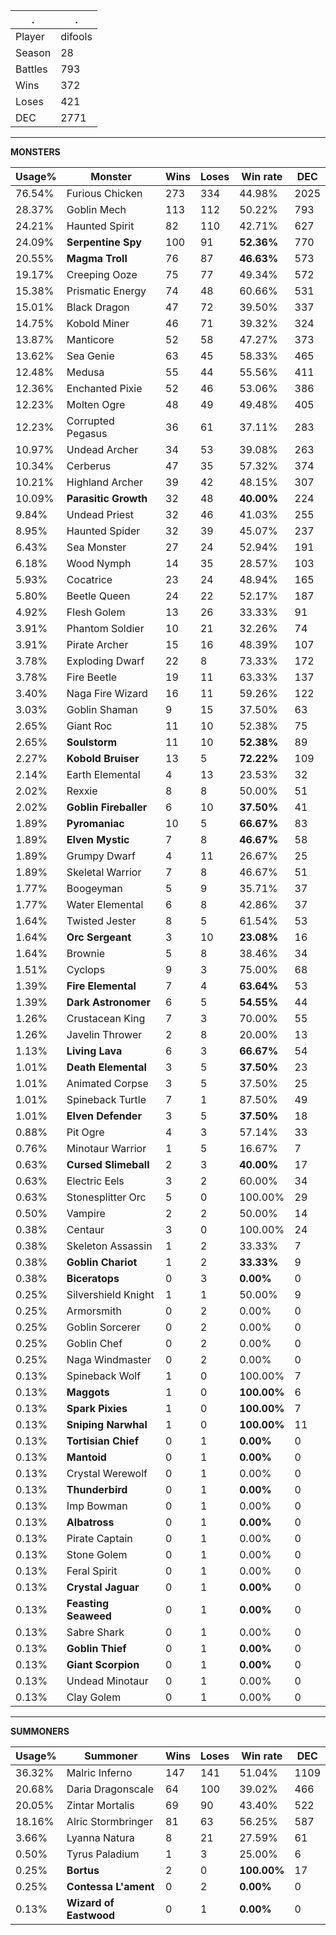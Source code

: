 .|.
|-|-
Player|difools
Season|28
Battles|793
Wins|372
Loses|421
DEC|2771

---
**MONSTERS**

Usage%|Monster|Wins|Loses|Win rate|DEC|
-|-|-|-|-|-|
76.54%|Furious Chicken|273|334|44.98%|2025|
28.37%|Goblin Mech|113|112|50.22%|793|
24.21%|Haunted Spirit|82|110|42.71%|627|
24.09%|**Serpentine Spy**|100|91|**52.36%**|770|
20.55%|**Magma Troll**|76|87|**46.63%**|573|
19.17%|Creeping Ooze|75|77|49.34%|572|
15.38%|Prismatic Energy|74|48|60.66%|531|
15.01%|Black Dragon|47|72|39.50%|337|
14.75%|Kobold Miner|46|71|39.32%|324|
13.87%|Manticore|52|58|47.27%|373|
13.62%|Sea Genie|63|45|58.33%|465|
12.48%|Medusa|55|44|55.56%|411|
12.36%|Enchanted Pixie|52|46|53.06%|386|
12.23%|Molten Ogre|48|49|49.48%|405|
12.23%|Corrupted Pegasus|36|61|37.11%|283|
10.97%|Undead Archer|34|53|39.08%|263|
10.34%|Cerberus|47|35|57.32%|374|
10.21%|Highland Archer|39|42|48.15%|307|
10.09%|**Parasitic Growth**|32|48|**40.00%**|224|
9.84%|Undead Priest|32|46|41.03%|255|
8.95%|Haunted Spider|32|39|45.07%|237|
6.43%|Sea Monster|27|24|52.94%|191|
6.18%|Wood Nymph|14|35|28.57%|103|
5.93%|Cocatrice|23|24|48.94%|165|
5.80%|Beetle Queen|24|22|52.17%|187|
4.92%|Flesh Golem|13|26|33.33%|91|
3.91%|Phantom Soldier|10|21|32.26%|74|
3.91%|Pirate Archer|15|16|48.39%|107|
3.78%|Exploding Dwarf|22|8|73.33%|172|
3.78%|Fire Beetle|19|11|63.33%|137|
3.40%|Naga Fire Wizard|16|11|59.26%|122|
3.03%|Goblin Shaman|9|15|37.50%|63|
2.65%|Giant Roc|11|10|52.38%|75|
2.65%|**Soulstorm**|11|10|**52.38%**|89|
2.27%|**Kobold Bruiser**|13|5|**72.22%**|109|
2.14%|Earth Elemental|4|13|23.53%|32|
2.02%|Rexxie|8|8|50.00%|51|
2.02%|**Goblin Fireballer**|6|10|**37.50%**|41|
1.89%|**Pyromaniac**|10|5|**66.67%**|83|
1.89%|**Elven Mystic**|7|8|**46.67%**|58|
1.89%|Grumpy Dwarf|4|11|26.67%|25|
1.89%|Skeletal Warrior|7|8|46.67%|51|
1.77%|Boogeyman|5|9|35.71%|37|
1.77%|Water Elemental|6|8|42.86%|37|
1.64%|Twisted Jester|8|5|61.54%|53|
1.64%|**Orc Sergeant**|3|10|**23.08%**|16|
1.64%|Brownie|5|8|38.46%|34|
1.51%|Cyclops|9|3|75.00%|68|
1.39%|**Fire Elemental**|7|4|**63.64%**|53|
1.39%|**Dark Astronomer**|6|5|**54.55%**|44|
1.26%|Crustacean King|7|3|70.00%|55|
1.26%|Javelin Thrower|2|8|20.00%|13|
1.13%|**Living Lava**|6|3|**66.67%**|54|
1.01%|**Death Elemental**|3|5|**37.50%**|23|
1.01%|Animated Corpse|3|5|37.50%|25|
1.01%|Spineback Turtle|7|1|87.50%|49|
1.01%|**Elven Defender**|3|5|**37.50%**|18|
0.88%|Pit Ogre|4|3|57.14%|33|
0.76%|Minotaur Warrior|1|5|16.67%|7|
0.63%|**Cursed Slimeball**|2|3|**40.00%**|17|
0.63%|Electric Eels|3|2|60.00%|34|
0.63%|Stonesplitter Orc|5|0|100.00%|29|
0.50%|Vampire|2|2|50.00%|14|
0.38%|Centaur|3|0|100.00%|24|
0.38%|Skeleton Assassin|1|2|33.33%|7|
0.38%|**Goblin Chariot**|1|2|**33.33%**|9|
0.38%|**Biceratops**|0|3|**0.00%**|0|
0.25%|Silvershield Knight|1|1|50.00%|9|
0.25%|Armorsmith|0|2|0.00%|0|
0.25%|Goblin Sorcerer|0|2|0.00%|0|
0.25%|Goblin Chef|0|2|0.00%|0|
0.25%|Naga Windmaster|0|2|0.00%|0|
0.13%|Spineback Wolf|1|0|100.00%|7|
0.13%|**Maggots**|1|0|**100.00%**|6|
0.13%|**Spark Pixies**|1|0|**100.00%**|7|
0.13%|**Sniping Narwhal**|1|0|**100.00%**|11|
0.13%|**Tortisian Chief**|0|1|**0.00%**|0|
0.13%|**Mantoid**|0|1|**0.00%**|0|
0.13%|Crystal Werewolf|0|1|0.00%|0|
0.13%|**Thunderbird**|0|1|**0.00%**|0|
0.13%|Imp Bowman|0|1|0.00%|0|
0.13%|**Albatross**|0|1|**0.00%**|0|
0.13%|Pirate Captain|0|1|0.00%|0|
0.13%|Stone Golem|0|1|0.00%|0|
0.13%|Feral Spirit|0|1|0.00%|0|
0.13%|**Crystal Jaguar**|0|1|**0.00%**|0|
0.13%|**Feasting Seaweed**|0|1|**0.00%**|0|
0.13%|Sabre Shark|0|1|0.00%|0|
0.13%|**Goblin Thief**|0|1|**0.00%**|0|
0.13%|**Giant Scorpion**|0|1|**0.00%**|0|
0.13%|Undead Minotaur|0|1|0.00%|0|
0.13%|Clay Golem|0|1|0.00%|0|

---
**SUMMONERS**

Usage%|Summoner|Wins|Loses|Win rate|DEC|
-|-|-|-|-|-|
36.32%|Malric Inferno|147|141|51.04%|1109|
20.68%|Daria Dragonscale|64|100|39.02%|466|
20.05%|Zintar Mortalis|69|90|43.40%|522|
18.16%|Alric Stormbringer|81|63|56.25%|587|
3.66%|Lyanna Natura|8|21|27.59%|61|
0.50%|Tyrus Paladium|1|3|25.00%|6|
0.25%|**Bortus**|2|0|**100.00%**|17|
0.25%|**Contessa L'ament**|0|2|**0.00%**|0|
0.13%|**Wizard of Eastwood**|0|1|**0.00%**|0|
